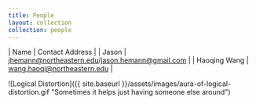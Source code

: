 ```yaml
---
title: People
layout: collection
collection: people
---
```


| Name    | Contact Address                                                                                                     |
| Jason   | [jhemann@northeastern.edu](mailto:jhemann@northeastern.edu)/[jason.hemann@gmail.com](mailto:jason.hemann@gmail.com) |
| Haoqing Wang | [wang.haoqi@northeastern.edu](mailto:wang.haoqi@northeastern.edu) |

![Logical Distortion]({{ site.baseurl }}/assets/images/aura-of-logical-distortion.gif "Sometimes it helps just having someone else around")
